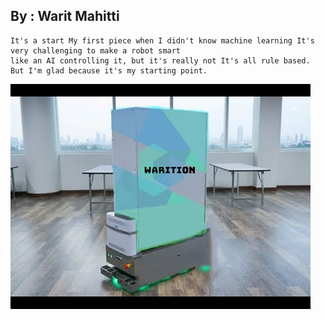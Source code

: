 ## By : Warit Mahitti


```
It's a start My first piece when I didn't know machine learning It's very challenging to make a robot smart
like an AI controlling it, but it's really not It's all rule based. But I'm glad because it's my starting point.
```


![This is an image](https://github.com/JameWM/SAMM-ROBOT/blob/main/Robot.jpg)
